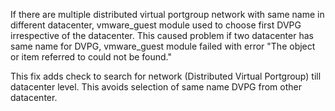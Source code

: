 If there are multiple distributed virtual portgroup network with same name
in different datacenter, vmware_guest module used to choose first DVPG irrespective
of the datacenter. This caused problem if two datacenter has same name for DVPG,
vmware_guest module failed with error "The object or item referred to could not be found."

This fix adds check to search for network (Distributed Virtual Portgroup)
till datacenter level. This avoids selection of same name DVPG from other datacenter.


